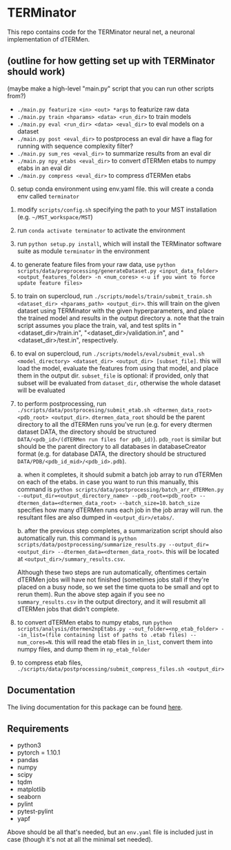# TERMinator
This repo contains code for the TERMinator neural net, a neuronal implementation of dTERMen.

## (outline for how getting set up with TERMinator should work)

(maybe make a high-level "main.py" script that you can run other scripts from?)
- `./main.py featurize <in> <out> *args` to featurize raw data
- `./main.py train <hparams> <data> <run_dir>` to train models
- `./main.py eval <run_dir> <data> <eval_dir>` to eval models on a dataset
- `./main.py post <eval_dir>` to postprocess an eval dir
    have a flag for running with sequence complexity filter?
- `./main.py sum_res <eval_dir>` to summarize results from an eval dir
- `./main.py npy_etabs <eval_dir>` to convert dTERMen etabs to numpy etabs in an eval dir
- `./main.py compress <eval_dir>` to compress dTERMen etabs

0. setup conda environment using env.yaml file. this will create a conda env called `terminator`
0. modify `scripts/config.sh` specifying the path to your MST installation (e.g. `~/MST_workspace/MST`)
0. run `conda activate terminator` to activate the environment
0. run `python setup.py install`, which will install the TERMinator software suite as module `terminator` in the environment
0. to generate feature files from your raw data, use `python scripts/data/preprocessing/generateDataset.py <input_data_folder> <output_features_folder> -n <num_cores> <-u if you want to force update feature files>`
0. to train on supercloud, run `./scripts/models/train/submit_train.sh <dataset_dir> <hparams_path> <output_dir>`. this will train on the given dataset using TERMinator with the given hyperparameters, and place the trained model and results in the output directory
    a. note that the train script assumes you place the train, val, and test splits in "<dataset_dir>/train.in", "<dataset_dir>/validation.in", and "<dataset_dir>/test.in", respectively.
0. to eval on supercloud, run `./scripts/models/eval/submit_eval.sh <model_directory> <dataset_dir> <output_dir> [subset_file]`. this will load the model, evaluate the features from using that model, and place them in the output dir. `subset_file` is optional: if provided, only that subset will be evaluated from `dataset_dir`, otherwise the whole dataset will be evaluated
0. to perform postprocessing, run `./scripts/data/postprocesing/submit_etab.sh <dtermen_data_root> <pdb_root> <output_dir>`. `dtermen_data_root` should be the parent directory to all the dTERMen runs you've run (e.g. for every dtermen dataset DATA, the directory should be structured `DATA/<pdb_id>/(dTERMen run files for pdb_id)`). `pdb_root` is similar but should be the parent directory to all databases in databaseCreator format (e.g. for database DATA, the directory should be structured `DATA/PDB/<pdb_id_mid>/<pdb_id>.pdb`).

    a. when it completes, it should submit a batch job array to run dTERMen on each of the etabs. in case you want to run this manually, this command is `python scripts/data/postprocessing/batch_arr_dTERMen.py --output_dir=<output_directory_name> --pdb_root=<pdb_root> --dtermen_data=<dtermen_data_root> --batch_size=10`. `batch_size` specifies how many dTERMen runs each job in the job array will run. the resultant files are also dumped in `<output_dir>/etabs/`.

    b. after the previous step completes, a summarization script should also automatically run. this command is `python scripts/data/postprocessing/summarize_results.py --output_dir=<output_dir> --dtermen_data=<dtermen_data_root>`. this will be located at `<output_dir>/summary_results.csv`.

    Although these two steps are run automatically, oftentimes certain dTERMen jobs will have not finished (sometimes jobs stall if they're placed on a busy node, so we set the time quota to be small and opt to rerun them). Run the above step again if you see no `summary_results.csv` in the output directory, and it will resubmit all dTERMen jobs that didn't complete.

0. to convert dTERMen etabs to numpy etabs, run `python scripts/analysis/dtermen2npEtabs.py --out_folder=<np_etab_folder> --in_list=(file containing list of paths to .etab files) --num_cores=N`. this will read the etab files in `in_list`, convert them into numpy files, and dump them in `np_etab_folder`

0. to compress etab files, `./scripts/data/postprocessing/submit_compress_files.sh <output_dir>`

## Documentation
The living documentation for this package can be found [here](https://docs.google.com/document/d/1xiaKvsUgBG5gzdJVc7iZQBsFyWzoPZx4k-vBip66Q20/edit?usp=sharing).

## Requirements
* python3
* pytorch = 1.10.1
* pandas
* numpy
* scipy
* tqdm
* matplotlib
* seaborn
* pylint
* pytest-pylint
* yapf

Above should be all that's needed, but an `env.yaml` file is included just in case (though it's not at all the minimal set needed).
